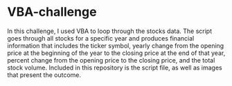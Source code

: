 # VBA-challenge

In this challenge, I used VBA to loop through the stocks data. The script goes through all stocks for a specific year and produces financial information that includes the ticker symbol, yearly change from the opening price at the beginning of the year to the closing price at the end of that year, percent change from the opening price to the closing price, and the total stock volume. Included in this repository is the script file, as well as images that present the outcome.
